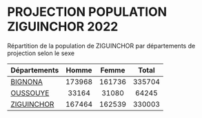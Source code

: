 # PROJECTION POPULATION ZIGUINCHOR 2022
	
Répartition de la population de ZIGUINCHOR par départements de projection selon le sexe
	
| Départements  | Homme | Femme | Total |
| --------- |:-----:|:-----:|:-----:|
| [BIGNONA](BIGNONA) | 173968 | 161736 | 335704 |
| [OUSSOUYE](OUSSOUYE) | 33164 | 31080 | 64245 |
| [ZIGUINCHOR](ZIGUINCHOR) | 167464 | 162539 | 330003 |
